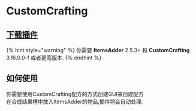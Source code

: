 # CustomCrafting

## [下载插件](https://www.spigotmc.org/resources/55883/)

{% hint style="warning" %}
你需要 **ItemsAdder** 2.5.3+ 和 **CustomCrafting** 3.16.0.0-f 或者更高版本.
{% endhint %}

## 如何使用

你需要使用CustomCrafting配方的方式创建GUI来创建配方\
在合成结果槽中放入ItemsAdder的物品,插件将会自动处理.
